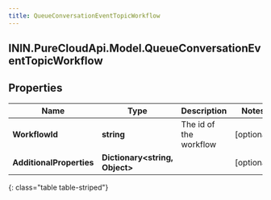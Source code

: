 ```yaml
---
title: QueueConversationEventTopicWorkflow
---
```

## ININ.PureCloudApi.Model.QueueConversationEventTopicWorkflow

## Properties

|Name | Type | Description | Notes|
|------------ | ------------- | ------------- | -------------|
| **WorkflowId** | **string** | The id of the workflow | [optional] |
| **AdditionalProperties** | **Dictionary&lt;string, Object&gt;** |  | [optional] |
{: class="table table-striped"}


